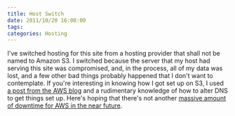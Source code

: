 ```yaml
---
title: Host Switch
date: 2011/10/20 16:00:00
tags:
categories: Hosting
---
```

I've switched hosting for this site from a hosting provider that shall not be named to Amazon S3. I switched because the server that my host had serving this site was compromised, and, in the process, all of my data was lost, and a few other bad things probably happened that I don't want to contemplate. If you're interesting in knowing how I got set up on S3, I used [a post from the AWS blog](http://aws.typepad.com/aws/2011/02/host-your-static-website-on-amazon-s3.html) and a rudimentary knowledge of how to alter DNS to get things set up. Here's hoping that there's not another [massive amount of downtime for AWS in the near future](http://en.wikipedia.org/wiki/Amazon_Elastic_Compute_Cloud#Issues).